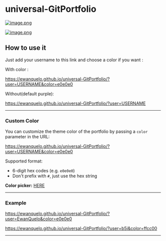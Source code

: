 # universal-GitPortfolio


[![image.png](https://i.postimg.cc/FRR4yY9z/image.png)](https://postimg.cc/GBZVrhTn)

[![image.png](https://i.postimg.cc/mZ7Kq3tM/image.png)](https://postimg.cc/8sPyf6dP)

## How to use it

Just add your username to this link and choose a color if you want :

With color :

https://ewanquelo.github.io/universal-GitPortfolio/?user=USERNAME&color=e0e0e0

Without(default purple):

https://ewanquelo.github.io/universal-GitPortfolio/?user=USERNAME

---

### Custom Color

You can customize the theme color of the portfolio by passing a `color` parameter in the URL:

https://ewanquelo.github.io/universal-GitPortfolio/?user=USERNAME&color=e0e0e0


Supported format:
- 6-digit hex codes (e.g. `e0e0e0`)
- Don't prefix with `#`, just use the hex string

**Color picker:** [HERE](https://www.w3schools.com/colors/colors_picker.asp)

---

### Example
https://ewanquelo.github.io/universal-GitPortfolio/?user=EwanQuelo&color=e0e0e0

https://ewanquelo.github.io/universal-GitPortfolio/?user=b5i&color=ffcc00

---
